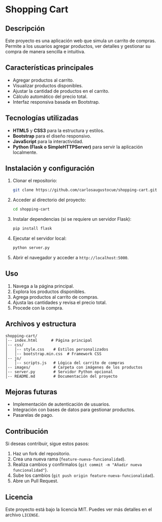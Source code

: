 # Shopping Cart

## Descripción
Este proyecto es una aplicación web que simula un carrito de compras. Permite a los usuarios agregar productos, ver detalles y gestionar su compra de manera sencilla e intuitiva. 

## Características principales
- Agregar productos al carrito.
- Visualizar productos disponibles.
- Ajustar la cantidad de productos en el carrito.
- Cálculo automático del precio total.
- Interfaz responsiva basada en Bootstrap.

## Tecnologías utilizadas
- **HTML5** y **CSS3** para la estructura y estilos.
- **Bootstrap** para el diseño responsivo.
- **JavaScript** para la interactividad.
- **Python (Flask o SimpleHTTPServer)** para servir la aplicación localmente.

## Instalación y configuración
1. Clonar el repositorio:
   ```bash
   git clone https://github.com/carlosaugustocue/shopping-cart.git
   ```
2. Acceder al directorio del proyecto:
   ```bash
   cd shopping-cart
   ```
3. Instalar dependencias (si se requiere un servidor Flask):
   ```bash
   pip install flask
   ```
4. Ejecutar el servidor local:
   ```bash
   python server.py
   ```
5. Abrir el navegador y acceder a `http://localhost:5000`.

## Uso
1. Navega a la página principal.
2. Explora los productos disponibles.
3. Agrega productos al carrito de compras.
4. Ajusta las cantidades y revisa el precio total.
5. Procede con la compra.

## Archivos y estructura
```
shopping-cart/
│-- index.html      # Página principal
│-- css/
│   │-- style.css    # Estilos personalizados
│   │-- bootstrap.min.css  # Framework CSS
│-- js/
│   │-- scripts.js   # Lógica del carrito de compras
│-- images/          # Carpeta con imágenes de los productos
│-- server.py        # Servidor Python opcional
│-- README.md        # Documentación del proyecto
```

## Mejoras futuras
- Implementación de autenticación de usuarios.
- Integración con bases de datos para gestionar productos.
- Pasarelas de pago.

## Contribución
Si deseas contribuir, sigue estos pasos:
1. Haz un fork del repositorio.
2. Crea una nueva rama (`feature-nueva-funcionalidad`).
3. Realiza cambios y confírmalos (`git commit -m "Añadir nueva funcionalidad"`).
4. Sube los cambios (`git push origin feature-nueva-funcionalidad`).
5. Abre un Pull Request.

## Licencia
Este proyecto está bajo la licencia MIT. Puedes ver más detalles en el archivo `LICENSE`.
